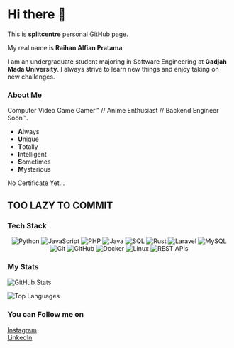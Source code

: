 # Hi there 👋

This is **splitcentre** personal GitHub page.<br>

My real name is **Raihan Alfian Pratama**.

I am an undergraduate student majoring in Software Engineering at **Gadjah Mada University**. I always strive to learn new things and enjoy taking on new challenges.

### About Me
Computer Video Game Gamer™ // Anime Enthusiast // Backend Engineer Soon™.<br>

- **A**lways  
- **U**nique  
- **T**otally  
- **I**ntelligent  
- **S**ometimes  
- **M**ysterious

No Certificate Yet...

## TOO LAZY TO COMMIT 

### Tech Stack

<p align="center">
  <img src="https://img.shields.io/badge/Python-3670A0?style=for-the-badge&logo=python&logoColor=white" alt="Python" />
  <img src="https://img.shields.io/badge/JavaScript-F7E03C?style=for-the-badge&logo=javascript&logoColor=black" alt="JavaScript" />
  <img src="https://img.shields.io/badge/PHP-777BB4?style=for-the-badge&logo=php&logoColor=white" alt="PHP" />
  <img src="https://img.shields.io/badge/Java-007396?style=for-the-badge&logo=java&logoColor=white" alt="Java" />
  <img src="https://img.shields.io/badge/SQL-003B57?style=for-the-badge&logo=sqlite&logoColor=white" alt="SQL" />
  <img src="https://img.shields.io/badge/Rust-000000?style=for-the-badge&logo=rust&logoColor=white" alt="Rust" />
  <img src="https://img.shields.io/badge/Laravel-EF7A4D?style=for-the-badge&logo=laravel&logoColor=white" alt="Laravel" />
  <img src="https://img.shields.io/badge/MySQL-4479A1?style=for-the-badge&logo=mysql&logoColor=white" alt="MySQL" />
  <img src="https://img.shields.io/badge/Git-F05032?style=for-the-badge&logo=git&logoColor=white" alt="Git" />
  <img src="https://img.shields.io/badge/GitHub-181717?style=for-the-badge&logo=github&logoColor=white" alt="GitHub" />
  <img src="https://img.shields.io/badge/Docker-2496ED?style=for-the-badge&logo=docker&logoColor=white" alt="Docker" />
  <img src="https://img.shields.io/badge/Linux-FCC624?style=for-the-badge&logo=linux&logoColor=black" alt="Linux" />
  <img src="https://img.shields.io/badge/REST%20APIs-00A8E1?style=for-the-badge&logo=rest&logoColor=white" alt="REST APIs" />
</p>

### My Stats

![GitHub Stats](https://github-readme-stats.vercel.app/api?username=splitcentre&show_icons=true&theme=radical)

![Top Languages](https://github-readme-stats.vercel.app/api/top-langs/?username=splitcentre&layout=compact&theme=radical)

### You can Follow me on
[Instagram](https://www.instagram.com/raihanap1856/)  
[LinkedIn](https://www.linkedin.com/in/raihan-pr4tam4/)
